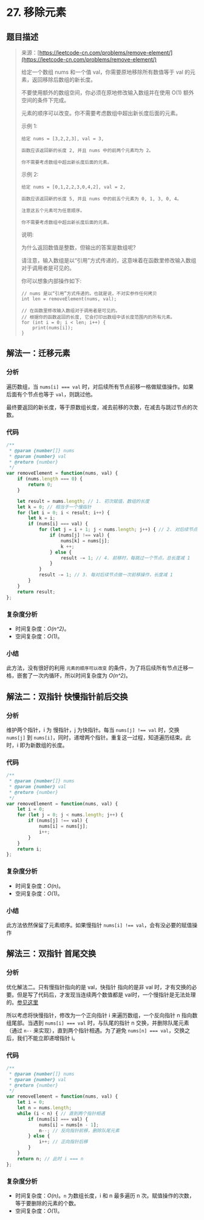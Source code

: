 # 27. 移除元素

## 题目描述

> 来源：[https://leetcode-cn.com/problems/remove-element/](https://leetcode-cn.com/problems/remove-element/)
>
> 给定一个数组 nums 和一个值 val，你需要原地移除所有数值等于 val 的元素，返回移除后数组的新长度。
>
> 不要使用额外的数组空间，你必须在原地修改输入数组并在使用 O(1) 额外空间的条件下完成。
>
> 元素的顺序可以改变。你不需要考虑数组中超出新长度后面的元素。
>
> 示例 1:
> ```
> 给定 nums = [3,2,2,3], val = 3,
>
> 函数应该返回新的长度 2, 并且 nums 中的前两个元素均为 2。
>
> 你不需要考虑数组中超出新长度后面的元素。
> ```
>
> 示例 2:
> ```
> 给定 nums = [0,1,2,2,3,0,4,2], val = 2,
>
> 函数应该返回新的长度 5, 并且 nums 中的前五个元素为 0, 1, 3, 0, 4。
>
> 注意这五个元素可为任意顺序。
>
> 你不需要考虑数组中超出新长度后面的元素。
> ```
>
> 说明:
>
> 为什么返回数值是整数，但输出的答案是数组呢?
>
> 请注意，输入数组是以“引用”方式传递的，这意味着在函数里修改输入数组对于调用者是可见的。
>
> 你可以想象内部操作如下:
> ```
> // nums 是以“引用”方式传递的。也就是说，不对实参作任何拷贝
> int len = removeElement(nums, val);
>
> // 在函数里修改输入数组对于调用者是可见的。
> // 根据你的函数返回的长度, 它会打印出数组中该长度范围内的所有元素。
> for (int i = 0; i < len; i++) {
>     print(nums[i]);
> }
> ```

## 解法一：迁移元素

### 分析

遍历数组，当 `nums[i] === val` 时，对后续所有节点前移一格做赋值操作。如果后面有个节点也等于 `val`，则跳过他。

最终要返回的新长度，等于原数组长度，减去前移的次数，在减去与跳过节点的次数。

### 代码

```javascript
/**
 * @param {number[]} nums
 * @param {number} val
 * @return {number}
 */
var removeElement = function(nums, val) {
    if (nums.length === 0) {
        return 0;
    }

    let result = nums.length; // 1. 初次赋值，数组的长度
    let k = 0; // 相当于一个慢指针
    for (let i = 0; i < result; i++) {
        let k = i;
        if (nums[i] === val) {
            for (let j = i + 1; j < nums.length; j++) { // 2. 对后续节点做前移操作
                if (nums[j] !== val) {
                    nums[k] = nums[j];
                    k ++;
                } else {
                    result -= 1; // 4. 前移时，每跳过一个节点，总长度减 1
                }
            }
            result -= 1; // 3. 每对后续节点做一次前移操作，长度减 1
        }
    }
    return result;
};
```

### 复杂度分析

-   时间复杂度：_O(n^2)_。
-   空间复杂度：_O(1)_。

### 小结

此方法，没有很好的利用 `元素的顺序可以改变` 的条件，为了将后续所有节点迁移一格，嵌套了一次内循环，所以时间复杂度为 _O(n^2)_。

## 解法二：双指针 快慢指针前后交换

### 分析

维护两个指针，i 为 慢指针，j 为快指针。每当  `nums[j] !== val` 时，交换 `nums[j]` 到  `nums[i]`，同时，递增两个指针。重复这一过程，知道遍历结束。此时，i 即为新数组的长度。

### 代码

```javascript
/**
 * @param {number[]} nums
 * @param {number} val
 * @return {number}
 */
var removeElement = function(nums, val) {
    let i = 0;
    for (let j = 0; j < nums.length; j++) {
        if (nums[j] !== val) {
            nums[i] = nums[j];
            i++;
        }
    }
    return i;
};
```

### 复杂度分析

-   时间复杂度：_O(n)_。
-   空间复杂度：_O(1)_。

### 小结

此方法依然保留了元素顺序。如果慢指针 `nums[i] !== val`，会有没必要的赋值操作

## 解法三：双指针 首尾交换

### 分析

优化解法二。只有慢指针指向的是 val，快指针 指向的是非 val 时，才有交换的必要。但是写了代码后，才发现当连续两个数值都是 val时，一个慢指针是无法处理的。[参见这里](https://leetcode-cn.com/submissions/detail/42005303/)

所以考虑将快慢指针，修改为一个正向指针 i 来遍历数组，一个反向指针 n 指向数组尾部。当遇到  `nums[i] === val` 时，与队尾的指针 n 交换，并删除队尾元素（通过 `n--` 来实现），直到两个指针相遇。为了避免 `nums[n] === val`，交换之后，我们不能立即递增指针 i。

### 代码

```javascript
/**
 * @param {number[]} nums
 * @param {number} val
 * @return {number}
 */
var removeElement = function(nums, val) {
    let i = 0;
    let n = nums.length;
    while (i < n) { // 直到两个指针相遇
        if (nums[i] === val) {
            nums[i] = nums[n - 1];
            n--; // 反向指针前移，删除队尾元素
        } else {
            i++; // 正向指针后移
        }
    }
    return n; // 此时 i === n
};
```

### 复杂度分析

-   时间复杂度：_O(n)_。`n` 为数组长度，i 和 n 最多遍历 n 次。赋值操作的次数，等于要删除的元素的个数。
-   空间复杂度：_O(1)_。
